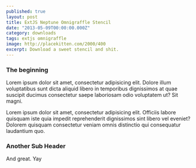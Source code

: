 ```yaml
---
published: true
layout: post
title: ExtJS Neptune Omnigraffle Stencil
date: "2013-05-09T00:00:00.000Z"
category: downloads
tags: extjs omnigraffle
image: http://placekitten.com/2000/400
excerpt: Download a sweet stencil and shit.
---
```


### The beginning

Lorem ipsum dolor sit amet, consectetur adipisicing elit. Dolore illum voluptatibus sunt dicta aliquid libero in temporibus dignissimos at quae suscipit ducimus consectetur saepe laboriosam odio voluptatem ut? Sit magni.

Lorem ipsum dolor sit amet, consectetur adipisicing elit. Officiis labore quisquam iste quia impedit reprehenderit dignissimos sint libero vel eveniet? Dolorem quisquam consectetur veniam omnis distinctio qui consequatur laudantium quo.

### Another Sub Header

And great. Yay
